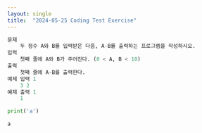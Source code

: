 ```yaml
---
layout: single
title:  "2024-05-25 Coding Test Exercise"
---
```


```python
문제 
    두 정수 A와 B를 입력받은 다음, A-B를 출력하는 프로그램을 작성하시오.
입력 
    첫째 줄에 A와 B가 주어진다. (0 < A, B < 10)
출력 
    첫째 줄에 A-B를 출력한다.
예제 입력 1
    3 2 
예제 출력 1
    1
```


```python
print('a')
```

    a
    
